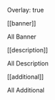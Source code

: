 Overlay: true

[[banner]]

All Banner

[[description]]

All Description

[[additional]]

All Additional

